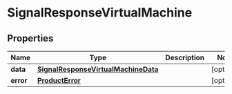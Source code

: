 

# SignalResponseVirtualMachine


## Properties

| Name | Type | Description | Notes |
|------------ | ------------- | ------------- | -------------|
|**data** | [**SignalResponseVirtualMachineData**](SignalResponseVirtualMachineData.md) |  |  [optional] |
|**error** | [**ProductError**](ProductError.md) |  |  [optional] |



